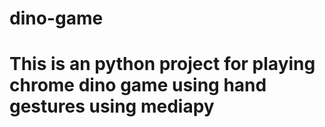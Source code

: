 # dino-game
# This is an python project for playing chrome dino game using hand gestures using mediapy








